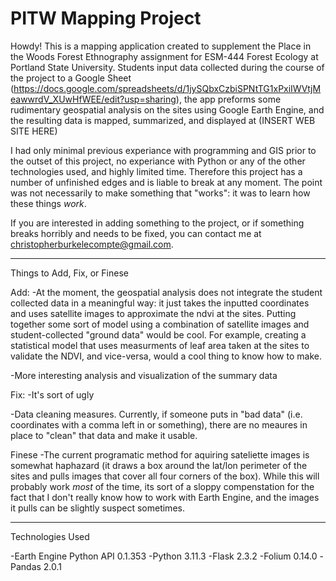 # PITW Mapping Project

Howdy! This is a mapping application created to supplement the Place in the Woods Forest Ethnography assignment for ESM-444 Forest Ecology at Portland State University. Students input data collected during the course of the project to a Google Sheet (https://docs.google.com/spreadsheets/d/1jySQbxCzbiSPNtTG1xPxiIWVtjMeawwrdV_XUwHfWEE/edit?usp=sharing), the app preforms some rudimentary geospatial analysis on the sites using Google Earth Engine, and the resulting data is mapped, summarized, and displayed at (INSERT WEB SITE HERE)

I had only minimal previous experiance with programming and GIS prior to the outset of this project, no experiance with Python or any of the other technologies used, and highly  limited time. Therefore this project has a number of unfinished edges and is liable to break at any moment. The point was not necessarily to make something that "works": it was to learn how these things *work*.

If you are interested in adding something to the project, or if something breaks horribly and needs to be fixed, you can contact me at christopherburkelecompte@gmail.com.

___________________________________________________________________________________________
Things to Add, Fix, or Finese

Add:
-At the moment, the geospatial analysis does not integrate the student collected data in a meaningful way: it just takes the inputted coordinates and uses satellite images to approximate the ndvi at the sites. Putting together some sort of model using a combination of satellite images and student-collected "ground data" would be cool. For example, creating a statistical model that uses measurments of leaf area taken at the sites to validate the NDVI, and vice-versa, would a cool thing to know how to make.

-More interesting analysis and visualization of the summary data

Fix:
-It's sort of ugly

-Data cleaning measures. Currently, if someone puts in "bad data" (i.e. coordinates with a comma left in or something), there are no meaures in place to "clean" that data and make it usable.


Finese
-The current programatic method for aquiring sateliette images is somewhat haphazard (it draws a box around the lat/lon perimeter of the sites and pulls images that cover all four corners of the box). While this will probably work *most* of the time, its sort of a sloppy compenstation for the fact that I don't really know how to work with Earth Engine, and the images it pulls can be slightly suspect sometimes.

___________________________________________________________________________________________
Technologies Used

-Earth Engine Python API 0.1.353
-Python 3.11.3
-Flask 2.3.2
-Folium 0.14.0
-Pandas 2.0.1
